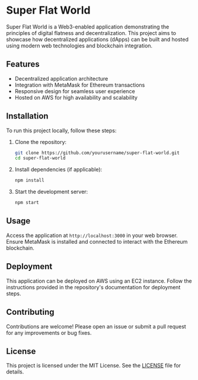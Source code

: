 # Super Flat World

Super Flat World is a Web3-enabled application demonstrating the principles of digital flatness and decentralization. This project aims to showcase how decentralized applications (dApps) can be built and hosted using modern web technologies and blockchain integration.

## Features

- Decentralized application architecture
- Integration with MetaMask for Ethereum transactions
- Responsive design for seamless user experience
- Hosted on AWS for high availability and scalability

## Installation

To run this project locally, follow these steps:

1. Clone the repository:
    ```bash
    git clone https://github.com/yourusername/super-flat-world.git
    cd super-flat-world
    ```

2. Install dependencies (if applicable):
    ```bash
    npm install
    ```

3. Start the development server:
    ```bash
    npm start
    ```

## Usage

Access the application at `http://localhost:3000` in your web browser. Ensure MetaMask is installed and connected to interact with the Ethereum blockchain.

## Deployment

This application can be deployed on AWS using an EC2 instance. Follow the instructions provided in the repository's documentation for deployment steps.

## Contributing

Contributions are welcome! Please open an issue or submit a pull request for any improvements or bug fixes.

## License

This project is licensed under the MIT License. See the [LICENSE](LICENSE) file for details.
